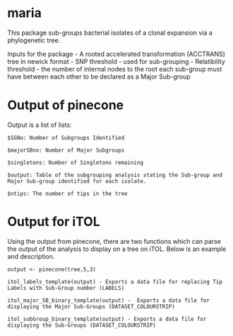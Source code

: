 # maria

This package sub-groups bacterial isolates of a clonal expansion via a phylogenetic tree.

Inputs for the package 
	- A rooted accelerated transformation (ACCTRANS) tree in newick format
	- SNP threshold - used for sub-grouping
	- Relatibility threshold - the number of internal nodes to the root each sub-group must have between each other to be declared as a Major Sub-group


# Output of pinecone
Output is a list of lists:

	$SGNo: Number of Subgroups Identified

	$majorSBno: Number of Major Subgroups

	$singletons: Number of Singletons remaining

	$output: Table of the subgrouping analysis stating the Sub-group and Major Sub-group identified for each isolate.

	$ntips: The number of tips in the tree

# Output for iTOL
Using the output from pinecone, there are two functions which can parse the output of the analysis to display on a tree on iTOL. Below is an example and description.

	output <- pinecone(tree,5,3)

	itol_labels_template(output) - Exports a data file for replacing Tip Labels with Sub-Group number (LABELS)

	itol_major_SB_binary_template(output) -  Exports a data file for displaying the Major Sub-Groups (DATASET_COLOURSTRIP)

	itol_subGroup_binary_template(output) - Exports a data file for displaying the Sub-Groups (DATASET_COLOURSTRIP)